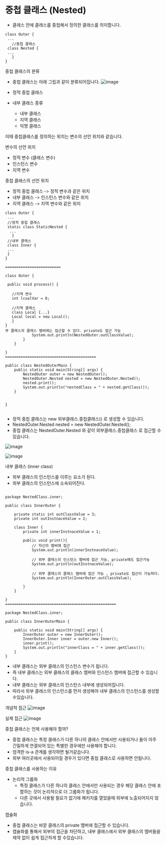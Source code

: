 # 중첩 클래스 (Nested)
- 클래스 안에 클래스를 중첩해서 정의한 클래스를 의미합니다.

```
class Outer {
 ...
   //중첩 클래스
 class Nested {
 ...
   }
}

```

중첩 클래스의 분류

- 중첩 클래스는 아래 그립과 같이 분류되어집니다.
![image](https://github.com/user-attachments/assets/11c0643d-013a-4316-a168-61c01ffa59d4)

- 정적 중첩 클래스
- 내부 클래스 종류
  - 내부 클래스
  - 지역 클래스
  - 익명 클래스
 
이때 중첩클래스를 정의하는 위치는 변수의 선언 위치와 같습니다.

변수의 선언 위치
- 정적 변수 (클래스 변수)
- 인스턴스 변수
- 지역 변수 

중첩 클래스의 선언 위치
- 정적 중첩 클래스 -> 정적 변수과 같은 위치
- 내부 클래스 -> 인스턴스 변수와 같은 위치
- 지역 클래스 -> 지역 변수와 같은 위치

```
class Outer {
 ...
 //정적 중첩 클래스
 static class StaticNested {
  ...
   }
 //내부 클래스
 class Inner {
 ...
 }
}

=========================

class Outer {

 public void process() {

   //지역 변수
   int lcoalVar = 0;

   //지역 클래스
   class Local {...}
   Local local = new Local();
   }
}
부 클래스의 클래스 멤버에는 접근할 수 있다. private도 접근 가능
            System.out.println(NestedOuter.outClassValue);
        }
    }

}
=========================================

public class NestedOuterMain {
    public static void main(String[] args) {
        NestedOuter outer = new NestedOuter();
        NestedOuter.Nested nested = new NestedOuter.Nested();
        nested.print();
        System.out.println("nestedClass = " + nested.getClass());
    }


}


```

-  정적 중첩 클래스는 new 외부클래스.중첩클래스() 로 생성할 수 있습니다.
  -  NestedOuter.Nested nested = new NestedOuter.Nested();
-  중첩 클래스는 NestedOuter.Nested 와 같이 외부클래스.중첩클래스 로 접근할 수 있습니다.

![image](https://github.com/user-attachments/assets/2846022a-2377-4001-8000-f8a22ad4e67f)

![image](https://github.com/user-attachments/assets/522bd2a6-9ff4-48ed-a4f1-e47f29d69659)



내부 클래스 (inner class)
- 외부 클래스의 인스턴스를 이루는 요소가 된다.
- 외부 클래스의 인스턴스에 소속되어진다.




```

package NestedClass.inner;

public class InnerOuter {

    private static int outClassValue = 3;
    private int outInstnaceValue = 2;

    class Inner {
        private int innerInstnaceValue = 1;

        public void print(){
            // 자신의 멤버에 접근
            System.out.println(innerInstnaceValue);

            // 외부 클래스의 인스턴스 멤버에 접근 가능, private에도 접근가능
            System.out.println(outInstnaceValue);

            // 외부 클래스의 클래스 멤버에 접근 가능 , private도 접근이 가능하다.
            System.out.println(InnerOuter.outClassValue);

        }
    }

}
==================================================

package NestedClass.inner;

public class InnerOuterMain {

    public static void main(String[] args) {
        InnerOuter outer = new InnerOuter();
        InnerOuter.Inner inner = outer.new Inner();
        inner.print();
        System.out.println("innerClass = " + inner.getClass());
    }
}

```
- 내부 클래스는 외부 클래스의 인스턴스 변수가 됩니다.
- 즉 내부 클래스는 외부 클래스의 클래스 멤버와 인스턴스 멤버에 접근할 수 있습니다.
- 내부 클래스는 외부 클래스의 인스턴스 내부에 생성되어집니다.
- 따라서 외부 클래스의 인스턴스를 먼저 생성해야 내부 클래스의 인스턴스를 생성할 수있습니다.

개념적 접근
![image](https://github.com/user-attachments/assets/6f760fbd-e0ad-46a0-9f5c-139a2dbd1f57)

실제 접근
![image](https://github.com/user-attachments/assets/82f6b430-8a44-4f86-a413-14ebb13db29c)


중첩 클래스는 언제 사용해야 할까?
- 중첩 클래스는 특정 클래스가 다른 하나의 클래스 안에서만 사용되거나 둘이 아주 긴밀하게 연결되어 있는 특별한 경우에만 사용해야 합니다.
- 엄격한 is-a 관계를 생각하면 될거같습니다.
- 외부 여러곳에서 사용되어질 경우가 있다면 중첩 클래스로 사용하면 안됩니다.

중첩 클래스를 사용하는 이유
- 논리적 그룹화
  - 특정 클래스가 다른 하나의 클래스 안에서만 사용되는 경우 해당 클래스 안에 포함하는 것이 논리적으로 더 그룹화가 됩니다.
  - 다른 곳에서 사용될 필요가 없기에 패키지를 열었을때 외부에 노출되어지지 않습니다.
 
캡슐화
 -  중첩 클래스는 바깥 클래스의 private 멤버에 접근할 수 있습니다.
 -  캡슐화를 통해서 외부의 접근을 차단하고, 내부 클래스에서 외부 클래스의 멤버들을 제약 없이 쉽게 접근하게 할 수있습니다.












